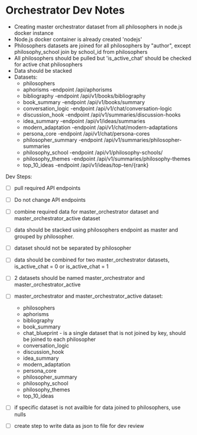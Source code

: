 # Orchestrator Dev Notes
- Creating master orchestrator dataset from all philosophers in node.js docker instance
- Node.js docker container is already created 'nodejs'
- Philosophers datasets are joined for all philosophers by "author", except philosophy_school join by school_id from philosophers 
- All philosophers should be pulled but 'is_active_chat' should be checked for active chat philosophers
- Data should be stacked
- Datasets:
    - philosophers
    - aphorisms
        -endpoint /api/aphorisms
    - bibliography
        -endpoint /api/v1/books/bibliography
    - book_summary
        -endpoint /api/v1/books/summary
    - conversation_logic
        -endpoint /api/v1/chat/conversation-logic
    - discussion_hook
        -endpoint /api/v1/summaries/discussion-hooks
    - idea_summary
        -endpoint /api/v1/ideas/summaries
    - modern_adaptation
        -endpoint /api/v1/chat/modern-adaptations
    - persona_core
        -endpoint /api/v1/chat/persona-cores
    - philosopher_summary
        -endpoint /api/v1/summaries/philosopher-summaries
    - philosophy_school
        -endpoint /api/v1/philosophy-schools/
    - philosophy_themes
        -endpoint /api/v1/summaries/philosophy-themes
    - top_10_ideas
        -endpoint /api/v1/ideas/top-ten/{rank}

Dev Steps:
- [ ] pull required API endpoints
- [ ] Do not change API endpoints
- [ ] combine required data for master_orchestrator dataset and master_orchestrator_active dataset
- [ ] data should be stacked using philosophers endpoint as master and grouped by philosopher.
- [ ] dataset should not be separated by philosopher
- [ ] data should be combined for two master_orchestrator datasets, is_active_chat = 0 or is_active_chat = 1
- [ ] 2 datasets should be named master_orchestrator and master_orchestrator_active
- [ ] master_orchestrator and master_orchestrator_active dataset:
    - philosophers
    - aphorisms
    - bibliography
    - book_summary
    - chat_blueprint - is a single dataset that is not joined by key, should be joined to each philosopher
    - conversation_logic
    - discussion_hook
    - idea_summary
    - modern_adaptation
    - persona_core
    - philosopher_summary
    - philosophy_school
    - philosophy_themes
    - top_10_ideas
- [ ] if specific dataset is not availble for data joined to philosophers, use nulls
- [ ] create step to write data as json to file for dev review


